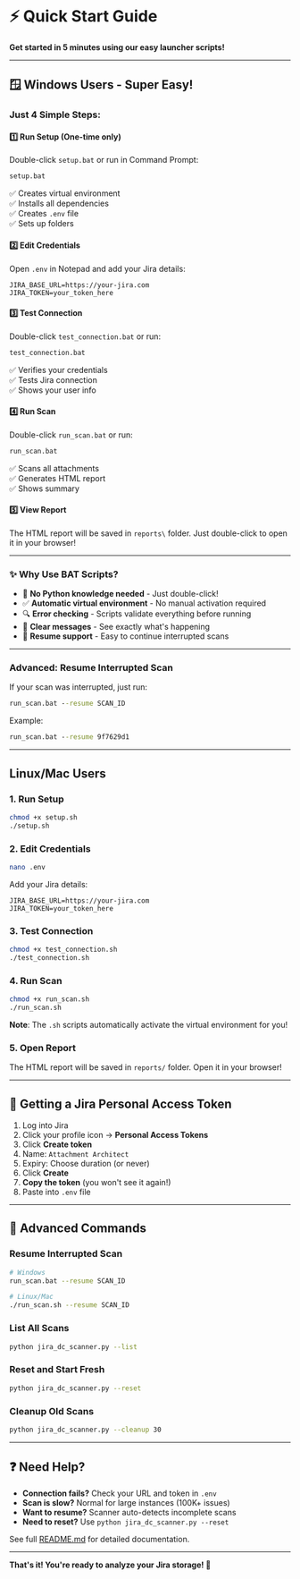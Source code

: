 # ⚡ Quick Start Guide

**Get started in 5 minutes using our easy launcher scripts!**

---

## 🪟 Windows Users - Super Easy!

### **Just 4 Simple Steps:**

#### 1️⃣ **Run Setup** (One-time only)
Double-click `setup.bat` or run in Command Prompt:
```cmd
setup.bat
```
✅ Creates virtual environment  
✅ Installs all dependencies  
✅ Creates `.env` file  
✅ Sets up folders  

#### 2️⃣ **Edit Credentials**
Open `.env` in Notepad and add your Jira details:
```
JIRA_BASE_URL=https://your-jira.com
JIRA_TOKEN=your_token_here
```

#### 3️⃣ **Test Connection**
Double-click `test_connection.bat` or run:
```cmd
test_connection.bat
```
✅ Verifies your credentials  
✅ Tests Jira connection  
✅ Shows your user info  

#### 4️⃣ **Run Scan**
Double-click `run_scan.bat` or run:
```cmd
run_scan.bat
```
✅ Scans all attachments  
✅ Generates HTML report  
✅ Shows summary  

#### 5️⃣ **View Report**
The HTML report will be saved in `reports\` folder. Just double-click to open it in your browser!

---

### **✨ Why Use BAT Scripts?**

- 🚀 **No Python knowledge needed** - Just double-click!
- ✅ **Automatic virtual environment** - No manual activation required
- 🔍 **Error checking** - Scripts validate everything before running
- 💬 **Clear messages** - See exactly what's happening
- 🔄 **Resume support** - Easy to continue interrupted scans

---

### **Advanced: Resume Interrupted Scan**

If your scan was interrupted, just run:
```cmd
run_scan.bat --resume SCAN_ID
```

Example:
```cmd
run_scan.bat --resume 9f7629d1
```

---

## Linux/Mac Users

### 1. Run Setup
```bash
chmod +x setup.sh
./setup.sh
```

### 2. Edit Credentials
```bash
nano .env
```
Add your Jira details:
```
JIRA_BASE_URL=https://your-jira.com
JIRA_TOKEN=your_token_here
```

### 3. Test Connection
```bash
chmod +x test_connection.sh
./test_connection.sh
```

### 4. Run Scan
```bash
chmod +x run_scan.sh
./run_scan.sh
```

**Note**: The `.sh` scripts automatically activate the virtual environment for you!

### 5. Open Report
The HTML report will be saved in `reports/` folder. Open it in your browser!

---

## 🔑 Getting a Jira Personal Access Token

1. Log into Jira
2. Click your profile icon → **Personal Access Tokens**
3. Click **Create token**
4. Name: `Attachment Architect`
5. Expiry: Choose duration (or never)
6. Click **Create**
7. **Copy the token** (you won't see it again!)
8. Paste into `.env` file

---

## 🔄 Advanced Commands

### Resume Interrupted Scan
```bash
# Windows
run_scan.bat --resume SCAN_ID

# Linux/Mac
./run_scan.sh --resume SCAN_ID
```

### List All Scans
```bash
python jira_dc_scanner.py --list
```

### Reset and Start Fresh
```bash
python jira_dc_scanner.py --reset
```

### Cleanup Old Scans
```bash
python jira_dc_scanner.py --cleanup 30
```

---

## ❓ Need Help?

- **Connection fails?** Check your URL and token in `.env`
- **Scan is slow?** Normal for large instances (100K+ issues)
- **Want to resume?** Scanner auto-detects incomplete scans
- **Need to reset?** Use `python jira_dc_scanner.py --reset`

See full [README.md](README.md) for detailed documentation.

---

**That's it! You're ready to analyze your Jira storage! 🎉**
